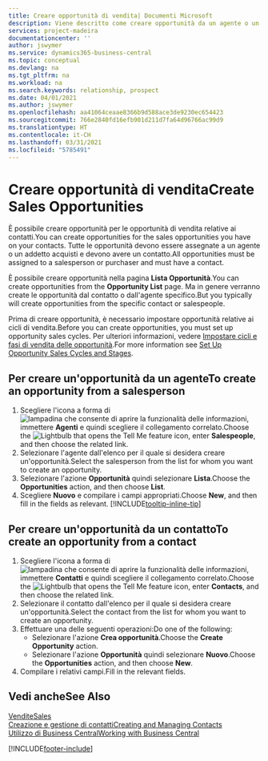 ```yaml
---
title: Creare opportunità di vendita| Documenti Microsoft
description: Viene descritto come creare opportunità da un agente o un contatto in Business Central.
services: project-madeira
documentationcenter: ''
author: jswymer
ms.service: dynamics365-business-central
ms.topic: conceptual
ms.devlang: na
ms.tgt_pltfrm: na
ms.workload: na
ms.search.keywords: relationship, prospect
ms.date: 04/01/2021
ms.author: jswymer
ms.openlocfilehash: aa41064ceaae8366b9d588ace3de9230ec654423
ms.sourcegitcommit: 766e2840fd16efb901d211d7fa64d96766ac99d9
ms.translationtype: HT
ms.contentlocale: it-CH
ms.lasthandoff: 03/31/2021
ms.locfileid: "5785491"
---
```

# <a name="create-sales-opportunities"></a><span data-ttu-id="e0376-103">Creare opportunità di vendita</span><span class="sxs-lookup"><span data-stu-id="e0376-103">Create Sales Opportunities</span></span>
<span data-ttu-id="e0376-104">È possibile creare opportunità per le opportunità di vendita relative ai contatti.</span><span class="sxs-lookup"><span data-stu-id="e0376-104">You can create opportunities for the sales opportunities you have on your contacts.</span></span> <span data-ttu-id="e0376-105">Tutte le opportunità devono essere assegnate a un agente o un addetto acquisti e devono avere un contatto.</span><span class="sxs-lookup"><span data-stu-id="e0376-105">All opportunities must be assigned to a salesperson or purchaser and must have a contact.</span></span>

<span data-ttu-id="e0376-106">È possibile creare opportunità nella pagina **Lista Opportunità**.</span><span class="sxs-lookup"><span data-stu-id="e0376-106">You can create opportunities from the **Opportunity List** page.</span></span> <span data-ttu-id="e0376-107">Ma in genere verranno create le opportunità dal contatto o dall'agente specifico.</span><span class="sxs-lookup"><span data-stu-id="e0376-107">But you typically will create opportunities from the specific contact or salespeople.</span></span>

<span data-ttu-id="e0376-108">Prima di creare opportunità, è necessario impostare opportunità relative ai cicli di vendita.</span><span class="sxs-lookup"><span data-stu-id="e0376-108">Before you can create opportunities, you must set up opportunity sales cycles.</span></span> <span data-ttu-id="e0376-109">Per ulteriori informazioni, vedere [Impostare cicli e fasi di vendita delle opportunità](marketing-how-setup-opportunity-sales-cycles-stages.md).</span><span class="sxs-lookup"><span data-stu-id="e0376-109">For more information see [Set Up Opportunity Sales Cycles and Stages](marketing-how-setup-opportunity-sales-cycles-stages.md).</span></span>

## <a name="to-create-an-opportunity-from-a-salesperson"></a><span data-ttu-id="e0376-110">Per creare un'opportunità da un agente</span><span class="sxs-lookup"><span data-stu-id="e0376-110">To create an opportunity from a salesperson</span></span>
1. <span data-ttu-id="e0376-111">Scegliere l'icona a forma di ![lampadina che consente di aprire la funzionalità delle informazioni](media/ui-search/search_small.png "Informazioni sull'operazione che si desidera eseguire"), immettere **Agenti** e quindi scegliere il collegamento correlato.</span><span class="sxs-lookup"><span data-stu-id="e0376-111">Choose the ![Lightbulb that opens the Tell Me feature](media/ui-search/search_small.png "Tell me what you want to do") icon, enter **Salespeople**, and then choose the related link.</span></span>
2. <span data-ttu-id="e0376-112">Selezionare l'agente dall'elenco per il quale si desidera creare un'opportunità.</span><span class="sxs-lookup"><span data-stu-id="e0376-112">Select the salesperson from the list for whom you want to create an opportunity.</span></span>
3. <span data-ttu-id="e0376-113">Selezionare l'azione **Opportunità** quindi selezionare **Lista**.</span><span class="sxs-lookup"><span data-stu-id="e0376-113">Choose the **Opportunities** action, and then choose **List**.</span></span>
4. <span data-ttu-id="e0376-114">Scegliere **Nuovo** e compilare i campi appropriati.</span><span class="sxs-lookup"><span data-stu-id="e0376-114">Choose **New**, and then fill in the fields as relevant.</span></span> [!INCLUDE[tooltip-inline-tip](includes/tooltip-inline-tip_md.md)]  



## <a name="to-create-an-opportunity-from-a-contact"></a><span data-ttu-id="e0376-115">Per creare un'opportunità da un contatto</span><span class="sxs-lookup"><span data-stu-id="e0376-115">To create an opportunity from a contact</span></span>
1. <span data-ttu-id="e0376-116">Scegliere l'icona a forma di ![lampadina che consente di aprire la funzionalità delle informazioni](media/ui-search/search_small.png "Informazioni sull'operazione che si desidera eseguire"), immettere **Contatti** e quindi scegliere il collegamento correlato.</span><span class="sxs-lookup"><span data-stu-id="e0376-116">Choose the ![Lightbulb that opens the Tell Me feature](media/ui-search/search_small.png "Tell me what you want to do") icon, enter **Contacts**, and then choose the related link.</span></span>
2. <span data-ttu-id="e0376-117">Selezionare il contatto dall'elenco per il quale si desidera creare un'opportunità.</span><span class="sxs-lookup"><span data-stu-id="e0376-117">Select the contact from the list for whom you want to create an opportunity.</span></span>
3. <span data-ttu-id="e0376-118">Effettuare una delle seguenti operazioni:</span><span class="sxs-lookup"><span data-stu-id="e0376-118">Do one of the following:</span></span>
   * <span data-ttu-id="e0376-119">Selezionare l'azione **Crea opportunità**.</span><span class="sxs-lookup"><span data-stu-id="e0376-119">Choose the **Create Opportunity** action.</span></span>
   * <span data-ttu-id="e0376-120">Selezionare l'azione **Opportunità** quindi selezionare **Nuovo**.</span><span class="sxs-lookup"><span data-stu-id="e0376-120">Choose the  **Opportunities** action, and then choose **New**.</span></span>
4. <span data-ttu-id="e0376-121">Compilare i relativi campi.</span><span class="sxs-lookup"><span data-stu-id="e0376-121">Fill in the relevant fields.</span></span>

## <a name="see-also"></a><span data-ttu-id="e0376-122">Vedi anche</span><span class="sxs-lookup"><span data-stu-id="e0376-122">See Also</span></span>
[<span data-ttu-id="e0376-123">Vendite</span><span class="sxs-lookup"><span data-stu-id="e0376-123">Sales</span></span>](sales-manage-sales.md)  
[<span data-ttu-id="e0376-124">Creazione e gestione di contatti</span><span class="sxs-lookup"><span data-stu-id="e0376-124">Creating and Managing Contacts</span></span>](marketing-contacts.md)  
[<span data-ttu-id="e0376-125">Utilizzo di Business Central</span><span class="sxs-lookup"><span data-stu-id="e0376-125">Working with Business Central</span></span>](ui-work-product.md)


[!INCLUDE[footer-include](includes/footer-banner.md)]